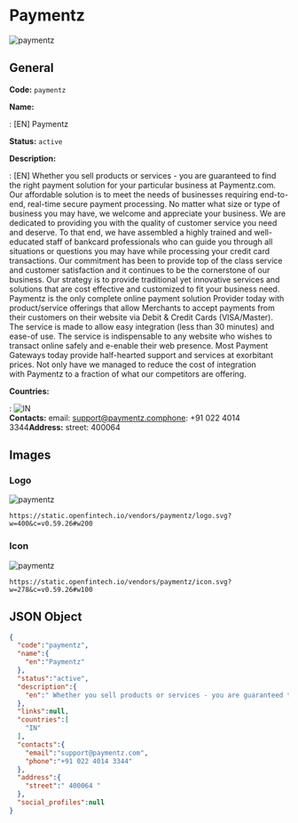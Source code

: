 
# Paymentz 
![paymentz](https://static.openfintech.io/vendors/paymentz/logo.svg?w=400&c=v0.59.26#w200)  

## General 
 
**Code:** `paymentz` 
 
**Name:** 
 
:	[EN] Paymentz 
 
**Status:** `active` 
 
**Description:** 
 
: [EN]  Whether you sell products or services - you are guaranteed to find the right payment solution for your particular business at Paymentz.com. Our affordable solution is to meet the needs of businesses requiring end-to-end, real-time secure payment processing. No matter what size or type of business you may have, we welcome and appreciate your business. We are dedicated to providing you with the quality of customer service you need and deserve. To that end, we have assembled a highly trained and well-educated staff of bankcard professionals who can guide you through all situations or questions you may have while processing your credit card transactions. Our commitment has been to provide top of the class service and customer satisfaction and it continues to be the cornerstone of our business. Our strategy is to provide traditional yet innovative services and solutions that are cost effective and customized to fit your business need. Paymentz is the only complete online payment solution Provider today with product/service offerings that allow Merchants to accept payments from their customers on their website via Debit & Credit Cards (VISA/Master). The service is made to allow easy integration (less than 30 minutes) and ease-of use. The service is indispensable to any website who wishes to transact online safely and e-enable their web presence. Most Payment Gateways today provide half-hearted support and services at exorbitant prices. Not only have we managed to reduce the cost of integration with Paymentz to a fraction of what our competitors are offering.  
 
 
**Countries:** 
 
:	![IN](https://cdnjs.cloudflare.com/ajax/libs/flag-icon-css/3.3.0/flags/4x3/in.svg#w24)  
**Contacts:** 
email: support@paymentz.comphone: +91 022 4014 3344**Address:** 
street:  400064  

## Images 

### Logo 
 
![paymentz](https://static.openfintech.io/vendors/paymentz/logo.svg?w=400&c=v0.59.26#w200)  

```
https://static.openfintech.io/vendors/paymentz/logo.svg?w=400&c=v0.59.26#w200
```  

### Icon 
 
![paymentz](https://static.openfintech.io/vendors/paymentz/icon.svg?w=278&c=v0.59.26#w100)  

```
https://static.openfintech.io/vendors/paymentz/icon.svg?w=278&c=v0.59.26#w100
```  

## JSON Object 

```json
{
  "code":"paymentz",
  "name":{
    "en":"Paymentz"
  },
  "status":"active",
  "description":{
    "en":" Whether you sell products or services - you are guaranteed to find the right payment solution for your particular business at Paymentz.com. Our affordable solution is to meet the needs of businesses requiring end-to-end, real-time secure payment processing. No matter what size or type of business you may have, we welcome and appreciate your business. We are dedicated to providing you with the quality of customer service you need and deserve. To that end, we have assembled a highly trained and well-educated staff of bankcard professionals who can guide you through all situations or questions you may have while processing your credit card transactions. Our commitment has been to provide top of the class service and customer satisfaction and it continues to be the cornerstone of our business. Our strategy is to provide traditional yet innovative services and solutions that are cost effective and customized to fit your business need. Paymentz\u00a0is the only complete online payment solution Provider today with product\/service offerings that allow Merchants to accept payments from their customers on their website via Debit & Credit Cards (VISA\/Master). The service is made to allow easy integration (less than 30 minutes) and ease-of use. The service is indispensable to any website who wishes to transact online safely and e-enable their web presence. Most Payment Gateways today provide half-hearted support and services at exorbitant prices. Not only have we managed to reduce the cost of integration with\u00a0Paymentz\u00a0to a fraction of what our competitors are offering. "
  },
  "links":null,
  "countries":[
    "IN"
  ],
  "contacts":{
    "email":"support@paymentz.com",
    "phone":"+91 022 4014 3344"
  },
  "address":{
    "street":" 400064 "
  },
  "social_profiles":null
}
```  

